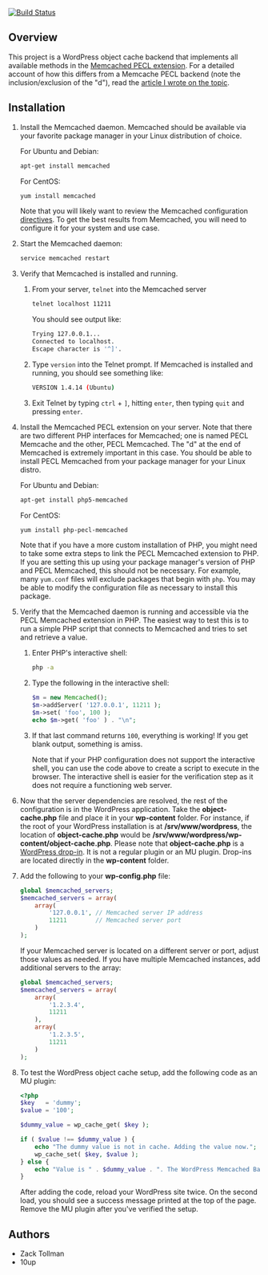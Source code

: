[![Build Status](https://travis-ci.org/tollmanz/wordpress-memcached-backend.png?branch=master)](https://travis-ci.org/tollmanz/wordpress-memcached-backend)

## Overview

This project is a WordPress object cache backend that implements all available methods in the [Memcached PECL extension](http://www.php.net/manual/en/class.memcached.php). For a detailed account of how this differs from a Memcache PECL backend (note the inclusion/exclusion of the "d"), read the [article I wrote on the topic](http://tollmanz.com/wordpress-memcached-object-cache/).

## Installation

1. Install the Memcached daemon. Memcached should be available via your favorite package manager in your Linux distribution of choice. 

    For Ubuntu and Debian:

    ```bash
    apt-get install memcached
    ```
	For CentOS:

    ```bash
    yum install memcached
    ```

    Note that you will likely want to review the Memcached configuration [directives](http://serverfault.com/questions/347621/memcache-basic-configuration). To get the best results from Memcached, you will need to configure it for your system and use case.

1. Start the Memcached daemon:

    ```bash
    service memcached restart
    ```

1. Verify that Memcached is installed and running. 

    1. From your server, `telnet` into the Memcached server

        ```bash
        telnet localhost 11211
        ```
		
        You should see output like:

        ```bash
        Trying 127.0.0.1...
        Connected to localhost.
        Escape character is '^]'.
        ```

	1. Type `version` into the Telnet prompt. If Memcached is installed and running, you should see something like:

        ```bash
        VERSION 1.4.14 (Ubuntu)
        ```

    1. Exit Telnet by typing `ctrl` + `]`, hitting `enter`, then typing `quit` and pressing `enter`.

1. Install the Memcached PECL extension on your server. Note that there are two different PHP interfaces for Memcached; one is named PECL Memcache and the other, PECL Memcached. The "d" at the end of Memcached is extremely important in this case. You should be able to install PECL Memcached from your package manager for your Linux distro. 

    For Ubuntu and Debian:

    ```bash
    apt-get install php5-memcached
    ```

    For CentOS:

    ```bash
    yum install php-pecl-memcached
    ```

    Note that if you have a more custom installation of PHP, you might need to take some extra steps to link the PECL Memcached extension to PHP. If you are setting this up using your package manager's version of PHP and PECL Memcached, this should not be necessary. For example, many `yum.conf` files will exclude packages that begin with `php`. You may be able to modify the configuration file as necessary to install this package.

1. Verify that the Memcached daemon is running and accessible via the PECL Memcached extension in PHP. The easiest way to test this is to run a simple PHP script that connects to Memcached and tries to set and retrieve a value.

    1. Enter PHP's interactive shell:

        ```bash
        php -a
        ```

	1. Type the following in the interactive shell:

		```php
        $m = new Memcached();
        $m->addServer( '127.0.0.1', 11211 );
        $m->set( 'foo', 100 );
        echo $m->get( 'foo' ) . "\n";
        ```

    1. If that last command returns `100`, everything is working! If you get blank output, something is amiss.

        Note that if your PHP configuration does not support the interactive shell, you can use the code above to create a script to execute in the browser. The interactive shell is easier for the verification step as it does not require a functioning web server.

1. Now that the server dependencies are resolved, the rest of the configuration is in the WordPress application. Take the **object-cache.php** file and place it in your **wp-content** folder. For instance, if the root of your WordPress installation is at **/srv/www/wordpress**, the location of **object-cache.php** would be **/srv/www/wordpress/wp-content/object-cache.php**. Please note that **object-cache.php** is a [WordPress drop-in](http://hakre.wordpress.com/2010/05/01/must-use-and-drop-ins-plugins/). It is not a regular plugin or an MU plugin. Drop-ins are located directly in the **wp-content** folder.

1. Add the following to your **wp-config.php** file:

    ```php
    global $memcached_servers;
    $memcached_servers = array(
        array(
            '127.0.0.1', // Memcached server IP address
            11211        // Memcached server port
        )
    );
    ```

    If your Memcached server is located on a different server or port, adjust those values as needed. If you have multiple Memcached instances, add additional servers to the array:

    ```php
    global $memcached_servers;
    $memcached_servers = array(
        array(
            '1.2.3.4',
            11211
        ),
        array(
            '1.2.3.5',
            11211
        )
    );
    ```

1. To test the WordPress object cache setup, add the following code as an MU plugin:

    ```php
    <?php
    $key   = 'dummy';
    $value = '100';

    $dummy_value = wp_cache_get( $key );

    if ( $value !== $dummy_value ) {
        echo "The dummy value is not in cache. Adding the value now.";
        wp_cache_set( $key, $value );
    } else {
        echo "Value is " . $dummy_value . ". The WordPress Memcached Backend is working!";
    }
    ```

    After adding the code, reload your WordPress site twice. On the second load, you should see a success message printed at the top of the page. Remove the MU plugin after you've verified the setup.

## Authors

* Zack Tollman
* 10up

